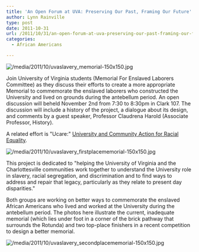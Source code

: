 ```yaml
---
title: 'An Open Forum at UVA: Preserving Our Past, Framing Our Future'
author: Lynn Rainville
type: post
date: 2011-10-31
url: /2011/10/31/an-open-forum-at-uva-preserving-our-past-framing-our-future/
categories:
  - African Americans

---
```

![/media/2011/10/uvaslavery_memorial-150x150.jpg](/media/2011/10/uvaslavery_memorial-150x150.jpg)

Join University
of Virginia students (Memorial For Enslaved Laborers Committee) as they discuss their efforts to create a more appropriate Memorial to commemorate the enslaved laborers who constructed the University and lived on grounds during the antebellum period. An open discussion will beheld November 2nd from 7:30 to 8:30pm in Clark 107. The discussion will include a history of the project, a dialogue about its design, and comments by a guest speaker, Professor Claudrena Harold (Associate Professor, History).

A related effort is "Ucare:" [University and Community Action for Racial Equality][2].

![/media/2011/10/uvaslavery_firstplacememorial-150x150.jpg](/media/2011/10/uvaslavery_firstplacememorial-150x150.jpg)

This project is dedicated to "helping the University of Virginia and the Charlottesville communities work together to understand the University role in slavery, racial segregation, and discrimination and to find ways to address and repair that legacy, particularly as they relate to present day disparities."

Both groups are working on better ways to commemorate the enslaved African Americans who lived and worked at the University during the antebellum period. The photos here illustrate the current, inadequate memorial (which lies under foot in a corner of the brick pathway that surrounds the Rotunda) and two top-place finishers in a recent competition to design a better memorial.

![/media/2011/10/uvaslavery_secondplacememorial-150x150.jpg](/media/2011/10/uvaslavery_secondplacememorial-150x150.jpg)

 [1]: /media/2011/10/uvaslavery_memorial.jpg
 [2]: http://pages.shanti.virginia.edu/ucare/
 [3]: /media/2011/10/uvaslavery_firstplacememorial.jpg
 [4]: /media/2011/10/uvaslavery_secondplacememorial.jpg
